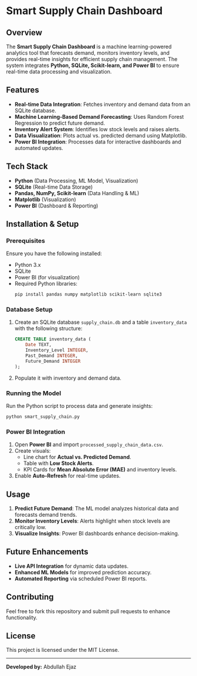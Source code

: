 # Smart Supply Chain Dashboard

## Overview
The **Smart Supply Chain Dashboard** is a machine learning-powered analytics tool that forecasts demand, monitors inventory levels, and provides real-time insights for efficient supply chain management. The system integrates **Python, SQLite, Scikit-learn, and Power BI** to ensure real-time data processing and visualization.

## Features
- **Real-time Data Integration**: Fetches inventory and demand data from an SQLite database.
- **Machine Learning-Based Demand Forecasting**: Uses Random Forest Regression to predict future demand.
- **Inventory Alert System**: Identifies low stock levels and raises alerts.
- **Data Visualization**: Plots actual vs. predicted demand using Matplotlib.
- **Power BI Integration**: Processes data for interactive dashboards and automated updates.

## Tech Stack
- **Python** (Data Processing, ML Model, Visualization)
- **SQLite** (Real-time Data Storage)
- **Pandas, NumPy, Scikit-learn** (Data Handling & ML)
- **Matplotlib** (Visualization)
- **Power BI** (Dashboard & Reporting)

## Installation & Setup
### Prerequisites
Ensure you have the following installed:
- Python 3.x
- SQLite
- Power BI (for visualization)
- Required Python libraries:
  ```bash
  pip install pandas numpy matplotlib scikit-learn sqlite3
  ```

### Database Setup
1. Create an SQLite database `supply_chain.db` and a table `inventory_data` with the following structure:
   ```sql
   CREATE TABLE inventory_data (
       Date TEXT,
       Inventory_Level INTEGER,
       Past_Demand INTEGER,
       Future_Demand INTEGER
   );
   ```
2. Populate it with inventory and demand data.

### Running the Model
Run the Python script to process data and generate insights:
```bash
python smart_supply_chain.py
```

### Power BI Integration
1. Open **Power BI** and import `processed_supply_chain_data.csv`.
2. Create visuals:
   - Line chart for **Actual vs. Predicted Demand**.
   - Table with **Low Stock Alerts**.
   - KPI Cards for **Mean Absolute Error (MAE)** and inventory levels.
3. Enable **Auto-Refresh** for real-time updates.

## Usage
1. **Predict Future Demand**: The ML model analyzes historical data and forecasts demand trends.
2. **Monitor Inventory Levels**: Alerts highlight when stock levels are critically low.
3. **Visualize Insights**: Power BI dashboards enhance decision-making.

## Future Enhancements
- **Live API Integration** for dynamic data updates.
- **Enhanced ML Models** for improved prediction accuracy.
- **Automated Reporting** via scheduled Power BI reports.

## Contributing
Feel free to fork this repository and submit pull requests to enhance functionality.

## License
This project is licensed under the MIT License.

---
**Developed by:** Abdullah Ejaz
